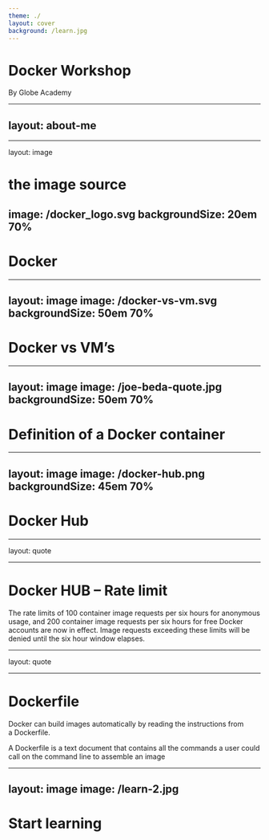 ```yaml
---
theme: ./
layout: cover
background: /learn.jpg
---
```


# Docker Workshop
By Globe Academy

---
layout: about-me
---


---
layout: image

# the image source
image: /docker_logo.svg
backgroundSize: 20em 70%
---

# Docker


---
layout: image
image: /docker-vs-vm.svg
backgroundSize: 50em 70%
---

# Docker vs VM’s

---
layout: image
image: /joe-beda-quote.jpg
backgroundSize: 50em 70%
---

# Definition of a Docker container

---
layout: image
image: /docker-hub.png
backgroundSize: 45em 70%
---

# Docker Hub

---
layout: quote

---

# Docker HUB – Rate limit

The rate limits of 100 container image requests per six hours for anonymous usage, and 200 container image requests per six hours for free Docker accounts are now in effect. Image requests exceeding these limits will be denied until the six hour window elapses.

---
layout: quote

---

# Dockerfile

Docker can build images automatically by reading the instructions from a Dockerfile.

A Dockerfile is a text document that contains all the commands a user could call on the command line to assemble an image

---
layout: image
image: /learn-2.jpg
---

# Start learning